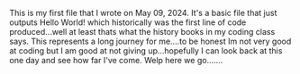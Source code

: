 This is my first file that I wrote on May 09, 2024. It's a basic file that just outputs Hello World! which historically was the first line of code produced...well at
least thats what the history books in my coding class says. This represents a long journey for me....to be honest Im not very good at coding but I am good at not 
giving up...hopefully I can look back at this one day and see how far I've come. Welp here we go.......
